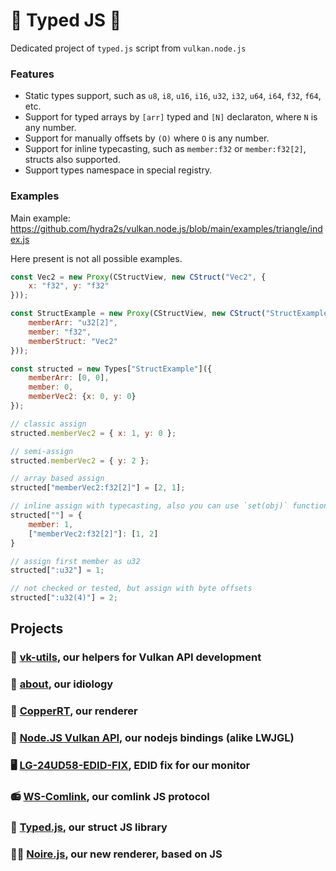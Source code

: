 # 🧩 Typed JS 🧩

Dedicated project of `typed.js` script from `vulkan.node.js`

### Features

- Static types support, such as `u8`, `i8`, `u16`, `i16`, `u32`, `i32`, `u64`, `i64`, `f32`, `f64`, etc.
- Support for typed arrays by `[arr]` typed and `[N]` declaraton, where `N` is any number.
- Support for manually offsets by `(O)` where `O` is any number.
- Support for inline typecasting, such as `member:f32` or `member:f32[2]`, structs also supported.
- Support types namespace in special registry. 

### Examples

Main example: https://github.com/hydra2s/vulkan.node.js/blob/main/examples/triangle/index.js

Here present is not all possible examples.

```js
const Vec2 = new Proxy(CStructView, new CStruct("Vec2", {
    x: "f32", y: "f32"
}));

const StructExample = new Proxy(CStructView, new CStruct("StructExample", {
    memberArr: "u32[2]", 
    member: "f32", 
    memberStruct: "Vec2"
}));

const structed = new Types["StructExample"]({
    memberArr: [0, 0],
    member: 0,
    memberVec2: {x: 0, y: 0}
});

// classic assign
structed.memberVec2 = { x: 1, y: 0 };

// semi-assign
structed.memberVec2 = { y: 2 };

// array based assign
structed["memberVec2:f32[2]"] = [2, 1];

// inline assign with typecasting, also you can use `set(obj)` function
structed[""] = {
    member: 1,
    ["memberVec2:f32[2]"]: [1, 2]
}

// assign first member as u32
structed[":u32"] = 1;

// not checked or tested, but assign with byte offsets
structed[":u32(4)"] = 2;

```

## Projects

### 📀 [vk-utils](https://github.com/hydra2s/vk-utils), our helpers for Vulkan API development 
### 🥀 [about](https://github.com/hydra2s-info/about), our idiology
### 🌋 [CopperRT](https://github.com/hydra2s/CopperRT), our renderer
### 🍵 [Node.JS Vulkan API](https://github.com/hydra2s/node-vulkan-api), our nodejs bindings (alike LWJGL)
### 🖥️ [LG-24UD58-EDID-FIX](https://github.com/hydra2s/LG-24UD58-EDID-FIX), EDID fix for our monitor
### 📻 [WS-Comlink](https://github.com/hydra2s/ws-comlink), our comlink JS protocol
### 🧩 [Typed.js](https://github.com/hydra2s/typed.js), our struct JS library
### 👩‍🎤 [Noire.js](https://github.com/hydra2s/noire.js), our new renderer, based on JS

